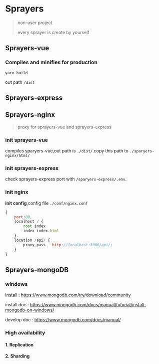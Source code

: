# Sprayers

>non-user project 
>
>every sprayer is create by yourself

## Sprayers-vue

### Compiles and minifies for production
```
yarn build
```
out path `/dist` 

## Sprayers-express



## Sprayers-nginx

>proxy for sprayers-vue and sprayers-express

### init sprayers-vue 
compiles sparyers-vue,out path is `./dist/`.copy this path to `./sparyers-nginx/html/`

### init sprayers-express
check sprayers-express port with `/sparyers-express/.env`. 

### init nginx
**init config**,config file `./conf/nginx.conf`
```js
{
    port:80,
    localhost / {
        root index
        index index.html
    },
    location /api/ {
        proxy_pass   http://localhost:3000/api/;
    }
}
```

## Sprayers-mongoDB

### windows 
install : https://www.mongodb.com/try/download/community

install doc : https://www.mongodb.com/docs/manual/tutorial/install-mongodb-on-windows/

develop doc : https://www.mongodb.com/docs/manual/

### High availability 
#### 1. Replication
#### 2. Sharding
